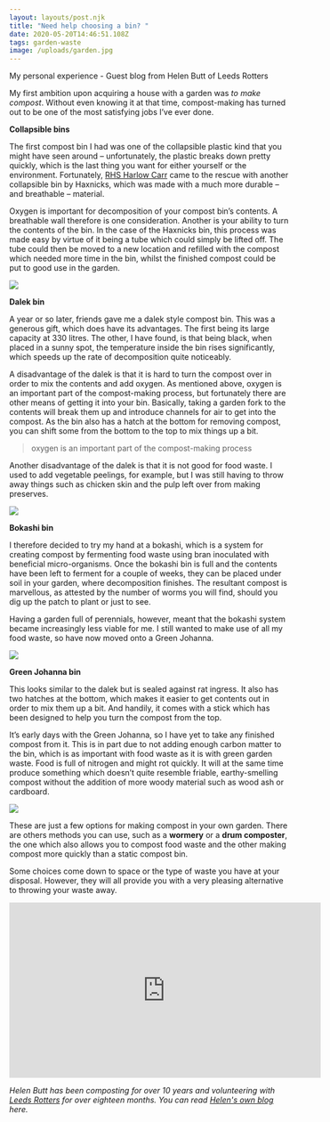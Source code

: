 ```yaml
---
layout: layouts/post.njk
title: "Need help choosing a bin? "
date: 2020-05-20T14:46:51.108Z
tags: garden-waste
image: /uploads/garden.jpg
---
```

My personal experience - Guest blog from Helen Butt of Leeds Rotters

My first ambition upon acquiring a house with a garden was *to make compost*. Without even knowing it at that time, compost-making has turned out to be one of the most satisfying jobs I’ve ever done.

**Collapsible bins**

The first compost bin I had was one of the collapsible plastic kind that you might have seen around – unfortunately, the plastic breaks down pretty quickly, which is the last thing you want for either yourself or the environment. Fortunately, [RHS Harlow Carr](https://www.rhs.org.uk/gardens/harlow-carr) came to the rescue with another collapsible bin by Haxnicks, which was made with a much more durable – and breathable – material.

Oxygen is important for decomposition of your compost bin’s contents. A breathable wall therefore is one consideration. Another is your ability to turn the contents of the bin. In the case of the Haxnicks bin, this process was made easy by virtue of it being a tube which could simply be lifted off. The tube could then be moved to a new location and refilled with the compost which needed more time in the bin, whilst the finished compost could be put to good use in the garden.

![](/uploads/collapsible.jpg)

**Dalek bin**

A year or so later, friends gave me a dalek style compost bin. This was a generous gift, which does have its advantages. The first being its large capacity at 330 litres. The other, I have found, is that being black, when placed in a sunny spot, the temperature inside the bin rises significantly, which speeds up the rate of decomposition quite noticeably.

A disadvantage of the dalek is that it is hard to turn the compost over in order to mix the contents and add oxygen. As mentioned above, oxygen is an important part of the compost-making process, but fortunately there are other means of getting it into your bin. Basically, taking a garden fork to the contents will break them up and introduce channels for air to get into the compost. As the bin also has a hatch at the bottom for removing compost, you can shift some from the bottom to the top to mix things up a bit.

> oxygen is an important part of the compost-making process

Another disadvantage of the dalek is that it is not good for food waste. I used to add vegetable peelings, for example, but I was still having to throw away things such as chicken skin and the pulp left over from making preserves.

![](/uploads/garden.jpg)

**Bokashi bin**

I therefore decided to try my hand at a bokashi, which is a system for creating compost by fermenting food waste using bran inoculated with beneficial micro-organisms. Once the bokashi bin is full and the contents have been left to ferment for a couple of weeks, they can be placed under soil in your garden, where decomposition finishes. The resultant compost is marvellous, as attested by the number of worms you will find, should you dig up the patch to plant or just to see.

Having a garden full of perennials, however, meant that the bokashi system became increasingly less viable for me. I still wanted to make use of all my food waste, so have now moved onto a Green Johanna.

![](/uploads/bokashi.jpg)

**Green Johanna bin**

This looks similar to the dalek but is sealed against rat ingress. It also has two hatches at the bottom, which makes it easier to get contents out in order to mix them up a bit. And handily, it comes with a stick which has been designed to help you turn the compost from the top.

It’s early days with the Green Johanna, so I have yet to take any finished compost from it. This is in part due to not adding enough carbon matter to the bin, which is as important with food waste as it is with green garden waste. Food is full of nitrogen and might rot quickly. It will at the same time produce something which doesn’t quite resemble friable, earthy-smelling compost without the addition of more woody material such as wood ash or cardboard.

![](/uploads/green-johanna.jpg)

These are just a few options for making compost in your own garden. There are others methods you can use, such as a **wormery** or a **drum composter**, the one which also allows you to compost food waste and the other making compost more quickly than a static compost bin.

Some choices come down to space or the type of waste you have at your disposal. However, they will all provide you with a very pleasing alternative to throwing your waste away.

<!--StartFragment-->

<iframe width="560" height="315" src="https://www.youtube.com/embed/ONhJJRf77RY" frameborder="0" allow="accelerometer; autoplay; encrypted-media; gyroscope; picture-in-picture" allowfullscreen></iframe>

*Helen Butt has been composting for over 10 years and volunteering with [Leeds Rotters](http://leedsrotters.org.uk/) for over eighteen months. You can read [Helen's own blog](http://silverbells2012.wordpress.com/) here.*

<!--EndFragment-->

<!--EndFragment-->
